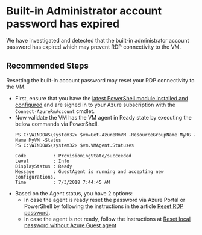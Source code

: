 <properties
pageTitle="Password Expired"
description="Administrator account password expired"
infoBubbleText="Built-in Administrator account password has expired"
service="microsoft.compute"
resource="virtualmachines"
authors="ram-kakani"
displayOrder=""
articleId="vmhealthsignal_e78569b2-cde5-488b-acc4-c79a307c12c9"
diagnosticScenario="Admini password expired"
selfHelpType="diagnostics"
supportTopicIds="32411835"
resourceTags="windows"
productPesIds="14749"
cloudEnvironments="public"
/>


# Built-in Administrator account password has expired
<!--issueDescription-->
We have investigated and detected that the built-in administrator account password has expired which may prevent RDP connectivity to the VM.
<!--/issueDescription-->

## **Recommended Steps**
Resetting the built-in account password may reset your RDP connectivity to the VM.
* First, ensure that you have the [latest PowerShell module installed and configured](https://docs.microsoft.com/powershell/azure/overview) and are signed in to your Azure subscription with the ```Connect-AzureRmAccount``` cmdlet.
* Now validate the VM has the VM agent in Ready state by executing the below commands via PowerShell.
  ```
  PS C:\WINDOWS\system32> $vm=Get-AzureRmVM -ResourceGroupName MyRG -Name MyVM -Status
  PS C:\WINDOWS\system32> $vm.VMAgent.Statuses

  Code          : ProvisioningState/succeeded
  Level         : Info
  DisplayStatus : Ready
  Message       : GuestAgent is running and accepting new configurations.
  Time          : 7/3/2018 7:44:45 AM
  ```
* Based on the Agent status, you have 2 options:
  * In case the agent is ready reset the password via Azure Portal or PowerShell by following the instructions in the article [Reset RDP password](https://docs.microsoft.com/azure/virtual-machines/windows/reset-rdp).
  * In case the agent is not ready, follow the instructions at [Reset local password without Azure Guest agent](https://docs.microsoft.com/azure/virtual-machines/windows/reset-local-password-without-agent)
